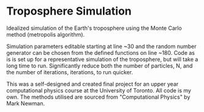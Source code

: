 # Troposphere Simulation
Idealized simulation of the Earth's troposphere using the Monte Carlo method (metropolis algorithm).

Simulation parameters editable starting at line ~30 and the random number generator can be chosen
from the defined functions on line ~180.  Code as is is set up for a representative simulation of the
troposphere, but will take a long time to run.  Significantly reduce both the number of particles, N,
and the number of iterations, iterations, to run quicker.

This was a self-designed and created final project for an upper year computational physics course at 
the University of Toronto.  All code is my own.  The methods utilised are sourced from "Computational 
Physics" by Mark Newman.
